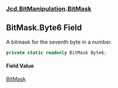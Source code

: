 ### [Jcd.BitManipulation](Jcd.BitManipulation.md 'Jcd.BitManipulation').[BitMask](Jcd.BitManipulation.BitMask.md 'Jcd.BitManipulation.BitMask')

## BitMask.Byte6 Field

A bitmask for the seventh byte in a number.

```csharp
private static readonly BitMask Byte6;
```

#### Field Value
[BitMask](Jcd.BitManipulation.BitMask.md 'Jcd.BitManipulation.BitMask')